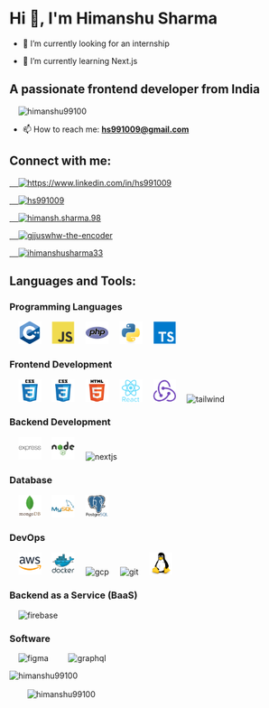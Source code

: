 # Hi 👋, I'm Himanshu Sharma

  

- 🔭 I’m currently looking for an internship

- 🌱 I’m currently learning Next.js

  

## A passionate frontend developer from India

  

<p  align="left">

&nbsp;&nbsp;&nbsp;&nbsp;<img  src="https://komarev.com/ghpvc/?username=himanshu99100&label=Profile%20views&color=0e75b6&style=flat"  alt="himanshu99100"  />

</p>

  

- 📫 How to reach me: **hs991009@gmail.com**

  

## Connect with me:

  

<p  align="left">

<a  href="https://linkedin.com/in/https://www.linkedin.com/in/hs991009"  target="_blank">

&nbsp;&nbsp;&nbsp;&nbsp;<img  src="https://raw.githubusercontent.com/rahuldkjain/github-profile-readme-generator/master/src/images/icons/Social/linked-in-alt.svg"  alt="https://www.linkedin.com/in/hs991009"  height="30"  width="40"  />

</a>

<a  href="https://twitter.com/hs991009"  target="_blank">

&nbsp;&nbsp;&nbsp;&nbsp;<img  src="https://raw.githubusercontent.com/rahuldkjain/github-profile-readme-generator/master/src/images/icons/Social/twitter.svg"  alt="hs991009"  height="30"  width="40"  />

</a>

<a  href="https://instagram.com/himansh.sharma.98"  target="_blank">

&nbsp;&nbsp;&nbsp;&nbsp;<img  src="https://raw.githubusercontent.com/rahuldkjain/github-profile-readme-generator/master/src/images/icons/Social/instagram.svg"  alt="himansh.sharma.98"  height="30"  width="40"  />

</a>

<a  href="https://codepen.io/gjjuswhw-the-encoder"  target="_blank">

&nbsp;&nbsp;&nbsp;&nbsp;<img  src="https://raw.githubusercontent.com/rahuldkjain/github-profile-readme-generator/master/src/images/icons/Social/codepen.svg"  alt="gjjuswhw-the-encoder"  height="30"  width="40"  />

</a>

<a  href="https://codesandbox.com/ihimanshusharma33"  target="_blank">

&nbsp;&nbsp;&nbsp;&nbsp;<img  src="https://raw.githubusercontent.com/rahuldkjain/github-profile-readme-generator/master/src/images/icons/Social/codesandbox.svg"  alt="ihimanshusharma33"  height="30"  width="40"  />

</a>

</p>

  

## Languages and Tools:

  

### Programming Languages

  

&nbsp;&nbsp;&nbsp;&nbsp;<img  src="https://raw.githubusercontent.com/devicons/devicon/master/icons/cplusplus/cplusplus-original.svg"  alt="cplusplus"  width="40"  height="40"/>  &nbsp;&nbsp;&nbsp;&nbsp;<img  src="https://raw.githubusercontent.com/devicons/devicon/master/icons/javascript/javascript-original.svg"  alt="javascript"  width="40"  height="40"/>  &nbsp;&nbsp;&nbsp;&nbsp;<img  src="https://raw.githubusercontent.com/devicons/devicon/master/icons/php/php-original.svg"  alt="php"  width="40"  height="40"/>  &nbsp;&nbsp;&nbsp;&nbsp;<img  src="https://raw.githubusercontent.com/devicons/devicon/master/icons/python/python-original.svg"  alt="python"  width="40"  height="40"/>  &nbsp;&nbsp;&nbsp;&nbsp;<img  src="https://raw.githubusercontent.com/devicons/devicon/master/icons/typescript/typescript-original.svg"  alt="typescript"  width="40"  height="40"/>

  

### Frontend Development

  

&nbsp;&nbsp;&nbsp;&nbsp;<img  src="https://raw.githubusercontent.com/devicons/devicon/master/icons/css3/css3-original-wordmark.svg"  alt="bootstrap"  width="40"  height="40"/>  &nbsp;&nbsp;&nbsp;&nbsp;<img  src="https://raw.githubusercontent.com/devicons/devicon/master/icons/css3/css3-original-wordmark.svg"  alt="css3"  width="40"  height="40"/>  &nbsp;&nbsp;&nbsp;&nbsp;<img  src="https://raw.githubusercontent.com/devicons/devicon/master/icons/html5/html5-original-wordmark.svg"  alt="html5"  width="40"  height="40"/>  &nbsp;&nbsp;&nbsp;&nbsp;<img  src="https://raw.githubusercontent.com/devicons/devicon/master/icons/react/react-original-wordmark.svg"  alt="react"  width="40"  height="40"/>  &nbsp;&nbsp;&nbsp;&nbsp;<img  src="https://raw.githubusercontent.com/devicons/devicon/master/icons/redux/redux-original.svg"  alt="redux"  width="40"  height="40"/>  &nbsp;&nbsp;&nbsp;&nbsp;<img  src="https://www.vectorlogo.zone/logos/tailwindcss/tailwindcss-icon.svg"  alt="tailwind"  width="40"  height="40"/>

  

### Backend Development

  

&nbsp;&nbsp;&nbsp;&nbsp;<img  src="https://raw.githubusercontent.com/devicons/devicon/master/icons/express/express-original-wordmark.svg"  alt="express"  width="40"  height="40"/>  &nbsp;&nbsp;&nbsp;&nbsp;<img  src="https://raw.githubusercontent.com/devicons/devicon/master/icons/nodejs/nodejs-original-wordmark.svg"  alt="nodejs"  width="40"  height="40"/>  &nbsp;&nbsp;&nbsp;&nbsp;<img  src="https://cdn.worldvectorlogo.com/logos/nextjs-2.svg"  alt="nextjs"  width="40"  height="40"/>

  

### Database

  

&nbsp;&nbsp;&nbsp;&nbsp;<img  src="https://raw.githubusercontent.com/devicons/devicon/master/icons/mongodb/mongodb-original-wordmark.svg"  alt="mongodb"  width="40"  height="40"/>  &nbsp;&nbsp;&nbsp;&nbsp;<img  src="https://raw.githubusercontent.com/devicons/devicon/master/icons/mysql/mysql-original-wordmark.svg"  alt="mysql"  width="40"  height="40"/>  &nbsp;&nbsp;&nbsp;&nbsp;<img  src="https://raw.githubusercontent.com/devicons/devicon/master/icons/postgresql/postgresql-original-wordmark.svg"  alt="postgresql"  width="40"  height="40"/>

  

### DevOps

  

&nbsp;&nbsp;&nbsp;&nbsp;<img  src="https://raw.githubusercontent.com/devicons/devicon/master/icons/amazonwebservices/amazonwebservices-original-wordmark.svg"  alt="aws"  width="40"  height="40"/>  &nbsp;&nbsp;&nbsp;&nbsp;<img  src="https://raw.githubusercontent.com/devicons/devicon/master/icons/docker/docker-original-wordmark.svg"  alt="docker"  width="40"  height="40"/>  &nbsp;&nbsp;&nbsp;&nbsp;<img  src="https://www.vectorlogo.zone/logos/google_cloud/google_cloud-icon.svg"  alt="gcp"  width="40"  height="40"/>  &nbsp;&nbsp;&nbsp;&nbsp;<img  src="https://www.vectorlogo.zone/logos/git-scm/git-scm-icon.svg"  alt="git"  width="40"  height="40"/>  &nbsp;&nbsp;&nbsp;&nbsp;<img  src="https://raw.githubusercontent.com/devicons/devicon/master/icons/linux/linux-original.svg"  alt="linux"  width="40"  height="40"/>

  

### Backend as a Service (BaaS)

  

&nbsp;&nbsp;&nbsp;&nbsp;<img  src="https://www.vectorlogo.zone/logos/firebase/firebase-icon.svg"  alt="firebase"  width="40"  height="40"/>

  

### Software

  

&nbsp;&nbsp;&nbsp;&nbsp;<img  src="https://www.vectorlogo.zone/logos/figma/figma-icon.svg"  alt="figma"  width="40"  height="40"/>  &nbsp;&nbsp;&nbsp;&nbsp;&nbsp;&nbsp;&nbsp;&nbsp;<img  src="https://www.vectorlogo.zone/logos/graphql/graphql-icon.svg"  alt="graphql"  width="40"  height="40"/>

  

&nbsp;&nbsp;&nbsp;&nbsp;<img  align="left"  src="https://github-readme-stats.vercel.app/api/top-langs?username=ihimanshusharma33&show_icons=true&locale=en&layout=compact"  alt="himanshu99100"  />

  

&nbsp;&nbsp;&nbsp;&nbsp;&nbsp;&nbsp;&nbsp;&nbsp;<img  align="center"  src="https://github-readme-stats.vercel.app/api?username=ihimanshusharma33&show_icons=true&locale=en"  alt="himanshu99100"  />
